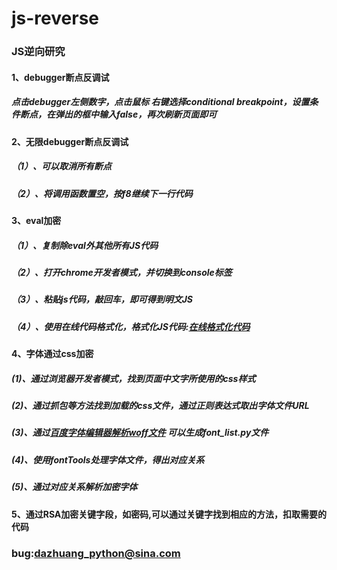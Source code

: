 # js-reverse
### JS逆向研究
#### 1、debugger断点反调试
##### 点击debugger左侧数字，点击鼠标 右键选择conditional breakpoint，设置条件断点，在弹出的框中输入false，再次刷新页面即可
#### 2、无限debugger断点反调试
##### （1）、可以取消所有断点
##### （2）、将调用函数置空，按f8继续下一行代码
#### 3、eval加密
##### （1）、复制除eval外其他所有JS代码
##### （2）、打开chrome开发者模式，并切换到console标签
##### （3）、粘贴js代码，敲回车，即可得到明文JS
##### （4）、使用在线代码格式化，格式化JS代码:[在线格式化代码](http://tool.oschina.net/codeformat/js/)
#### 4、字体通过css加密
##### (1)、通过浏览器开发者模式，找到页面中文字所使用的css样式
##### (2)、通过抓包等方法找到加载的css文件，通过正则表达式取出字体文件URL
##### (3)、通过[百度字体编辑器解析woff文件](http://fontstore.baidu.com/static/editor/index.html) 可以生成font_list.py文件
##### (4)、使用fontTools处理字体文件，得出对应关系
##### (5)、通过对应关系解析加密字体
#### 5、通过RSA加密关键字段，如密码,可以通过关键字找到相应的方法，扣取需要的代码

### bug:dazhuang_python@sina.com
